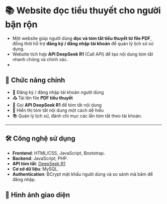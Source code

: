 # 📚  Website đọc tiểu thuyết cho người bận rộn
- Một website giúp người dùng **đọc và tóm tắt tiểu thuyết từ file PDF**, đồng thời hỗ trợ **đăng ký / đăng nhập tài khoản** để quản lý lịch sử sử dụng.
- Website tích hợp **API DeepSeek R1** (Call API) để tạo nội dung tóm tắt nhanh chóng và chính xác.
- 
## 🚀 Chức năng chính

- 🔐 Đăng ký / đăng nhập tài khoản người dùng
- 📤 Tải lên file **PDF tiểu thuyết**
- 🧠 Gọi **API DeepSeek R1** để tóm tắt nội dung
- 📄 Hiển thị tóm tắt nội dung một cách dễ hiểu
- 📚 Quản lý lịch sử, đánh chỉ mục các lần tóm tắt theo tài khoản.

---

## 🛠️ Công nghệ sử dụng

- **Frontend**: HTML/CSS, JavaScript, Bootstrap.
- **Backend**: JavaScript, PHP.
- **API tóm tắt**: [DeepSeek R1](https://deepseek.com/)
- **Cơ sở dữ liệu**: MySQL.
- **Authentication**: BCrypt mật khẩu người dùng và so sánh mã băm để đăng nhập.

## 🚀 Hình ảnh giao diện
